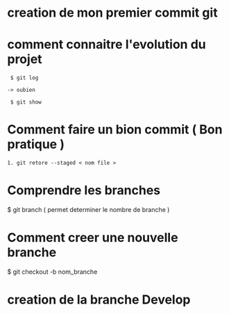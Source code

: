# creation de mon premier commit git 

# comment connaitre l'evolution du projet 
 
 	 $ git log 
	
	-> oubien
	
	 $ git show
 
 # Comment faire un bion commit ( Bon pratique )
 
 	1. git retore --staged < nom file >
	
# Comprendre les branches 

  $ git branch ( permet determiner le nombre de branche )

# Comment creer une nouvelle branche 

  $ git checkout -b nom_branche 

# creation de la branche Develop